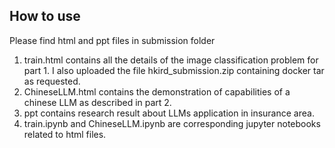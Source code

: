 ## How to use

Please find html and ppt files in submission folder

1. train.html contains all the details of the image classification problem for part 1. I also uploaded the file hkird_submission.zip containing docker tar as requested.
2. ChineseLLM.html contains the demonstration of capabilities of a chinese LLM as described in part 2.
3. ppt contains research result about LLMs application in insurance area.
4. train.ipynb and ChineseLLM.ipynb are corresponding jupyter notebooks related to html files.
